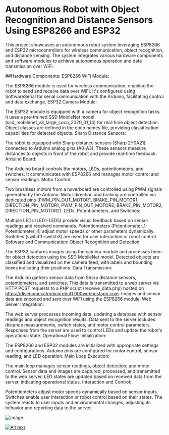 # Autonomous Robot with Object Recognition and Distance Sensors Using ESP8266 and ESP32

This project showcases an autonomous robot system leveraging ESP8266 and ESP32 microcontrollers for wireless communication, object recognition, and distance sensing. The system integrates various hardware components and software modules to achieve autonomous operation and data transmission over WiFi.

##Hardware Components:
ESP8266 WiFi Module:

The ESP8266 module is used for wireless communication, enabling the robot to send and receive data over WiFi.
It's configured using SoftwareSerial for serial communication with the Arduino, facilitating control and data exchange.
ESP32 Camera Module:

The ESP32 module is equipped with a camera for object recognition tasks.
It uses a pre-trained SSD MobileNet model (ssd_mobilenet_v3_large_coco_2020_01_14) for real-time object detection.
Object classes are defined in the coco.names file, providing classification capabilities for detected objects.
Sharp Distance Sensors:

The robot is equipped with Sharp distance sensors (Sharp 2Y0A21) connected to Arduino analog pins (A0-A3).
These sensors measure distances to objects in front of the robot and provide real-time feedback.
Arduino Board:

The Arduino board controls the motors, LEDs, potentiometers, and switches.
It communicates with ESP8266 and manages motor control and sensor readings.
Motor Control:

Two brushless motors from a hoverboard are controlled using PWM signals generated by the Arduino.
Motor direction and braking are controlled via dedicated pins (PWM_PIN_OUT_MOTOR1, BRAKE_PIN_MOTOR1, DIRECTION_PIN_MOTOR1, PWM_PIN_OUT_MOTOR2, BRAKE_PIN_MOTOR2, DIRECTION_PIN_MOTOR2).
LEDs, Potentiometers, and Switches:

Multiple LEDs (LED1-LED5) provide visual feedback based on sensor readings and received commands.
Potentiometers (Potentiometer_1-Potentiometer_4) adjust motor speeds or other parameters dynamically.
Switches (switch1-switch3) are used for user interaction or robot control.
Software and Communication:
Object Recognition and Detection:

The ESP32 captures images using the camera module and processes them for object detection using the SSD MobileNet model.
Detected objects are classified and visualized on the camera feed, with labels and bounding boxes indicating their positions.
Data Transmission:

The Arduino gathers sensor data from Sharp distance sensors, potentiometers, and switches.
This data is transmitted to a web server via HTTP POST requests to a PHP script (receive_data.php) hosted on https://disenomecatronicorobot1.000webhostapp.com.
Images and sensor data are encoded and sent over WiFi using the ESP8266 module.
Web Server Integration:

The web server processes incoming data, updating a database with sensor readings and object recognition results.
Data sent to the server includes distance measurements, switch states, and motor control parameters.
Responses from the server are used to control LEDs and update the robot's operational state.
Operational Flow:
Initialization:

The ESP8266 and ESP32 modules are initialized with appropriate settings and configurations.
Arduino pins are configured for motor control, sensor reading, and LED operation.
Main Loop Execution:

The main loop manages sensor readings, object detection, and motor control.
Sensor data and images are captured, processed, and transmitted to the web server.
LED states are updated based on received data from the server, indicating operational status.
Interaction and Control:

Potentiometers adjust motor speeds dynamically based on sensor inputs.
Switches enable user interaction or robot control based on their states.
The system reacts to user inputs and environmental changes, adjusting its behavior and reporting data to the server.


![image](https://user-images.githubusercontent.com/62358739/115599752-90573200-a2a1-11eb-84f8-86e12ba0e09a.png)

[![Alt text](https://img.youtube.com/vi/YQLe4zgnGYg/0.jpg)](https://www.youtube.com/watch?v=YQLe4zgnGYg)
